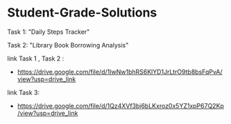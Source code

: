 # Student-Grade-Solutions

Task 1:
"Daily Steps Tracker"

Task 2:
"Library Book Borrowing Analysis"


link Task 1 , Task 2 :
 * https://drive.google.com/file/d/1IwNw1bhRS6KlYD1JrLtrO9tb8bsFqPvA/view?usp=drive_link 

link Task 3:
* https://drive.google.com/file/d/1Qz4XVf3bj6bLKxroz0x5YZ1xpP67Q2Kp/view?usp=drive_link

